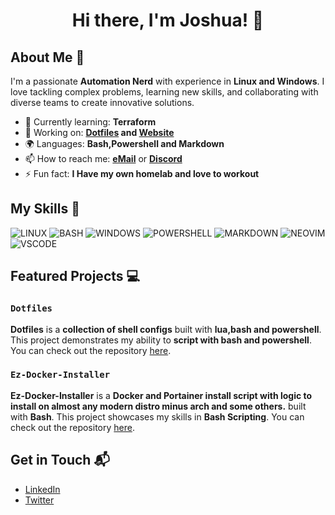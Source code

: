 <h1 align="center">Hi there, I'm Joshua! 👋</h1>

## About Me 🚀

I'm a passionate **Automation Nerd** with experience in **Linux and Windows**. I love tackling complex problems, learning new skills, and collaborating with diverse teams to create innovative solutions.

- 🌱 Currently learning: **Terraform**
- 🔭 Working on: **[Dotfiles](https://github.com/ross-jm/dotfiles) and [Website](https://github.com/ross-jm/website)**
- 🌍 Languages: **Bash,Powershell and Markdown**
- 📫 How to reach me: **[eMail](mailto:dev@jersh.tech)** or **[Discord](https://jersh.tech/chat)**
- ⚡ Fun fact: **I Have my own homelab and love to workout**

## My Skills 🧠

![LINUX](https://img.shields.io/badge/Linux-FCC624?style=for-the-badge&logo=linux&logoColor=black)
![BASH](https://img.shields.io/badge/Shell_Script-121011?style=for-the-badge&logo=gnu-bash&logoColor=white)
![WINDOWS](https://img.shields.io/badge/Windows-0078D6?style=for-the-badge&logo=windows&logoColor=white)
![POWERSHELL](https://img.shields.io/badge/powershell-5391FE?style=for-the-badge&logo=powershell&logoColor=white)
![MARKDOWN](https://img.shields.io/badge/Markdown-000000?style=for-the-badge&logo=markdown&logoColor=white)
![NEOVIM](https://img.shields.io/badge/NeoVim-%2357A143.svg?&style=for-the-badge&logo=neovim&logoColor=white)
![VSCODE](https://img.shields.io/badge/VSCode-0078D4?style=for-the-badge&logo=visual%20studio%20code&logoColor=white)

## Featured Projects 💻

### `Dotfiles`


**Dotfiles** is a **collection of shell configs** built with **lua,bash and powershell**. This project demonstrates my ability to **script with bash and powershell**. You can check out the repository [here](https://github.com/Derp0ps/dotfiles).

### `Ez-Docker-Installer`

**Ez-Docker-Installer** is a **Docker and Portainer install script with logic to install on almost any modern distro minus arch and some others.** built with **Bash**. This project showcases my skills in **Bash Scripting**. You can check out the repository [here](https://github.com/Derp0ps/Ez-Docker-Installer).

## Get in Touch 📬

- [LinkedIn](https://www.linkedin.com/in/joshuamalcom)
- [Twitter](https://twitter.com/your_twitter_username)



